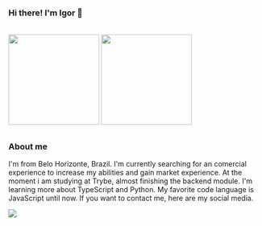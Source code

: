 ### Hi there! I'm Igor 👋

<br>

<div>
  <img height="180em" src="https://github-readme-stats.vercel.app/api?username=igorrCarvalho&show_icons=true&theme=radical&count_private=true">
  <img height="180em" src="https://github-readme-stats.vercel.app/api/top-langs/?username=igorrCarvalho&langs_count=8&layout=compact&theme=radical">
</div>

##

### About me

<div>
  <p>
    I'm from Belo Horizonte, Brazil. I'm currently searching for an comercial experience to increase my abilities and gain market experience. At the moment i am studying at Trybe, almost finishing the backend module. I'm learning more about TypeScript and Python. My favorite code language is JavaScript until now. If you want to contact me, here are my social media.
  </p>
  <a href><img src="https://img.shields.io/badge/Gmail-D14836?style=for-the-badge&logo=gmail&logoColor=white" target="_blank"></a>
</div>
